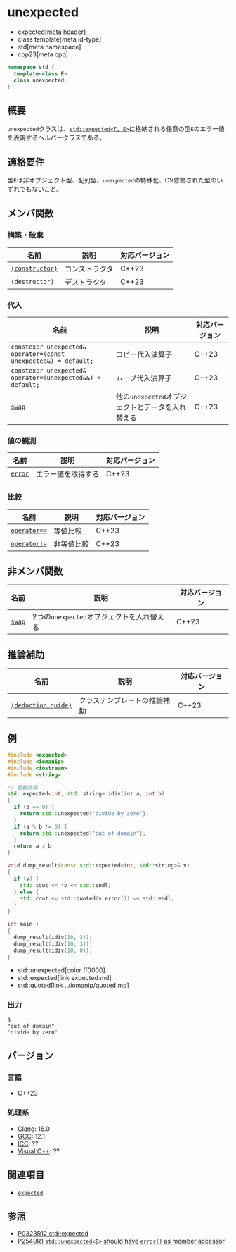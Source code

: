 # unexpected
* expected[meta header]
* class template[meta id-type]
* std[meta namespace]
* cpp23[meta cpp]

```cpp
namespace std {
  template<class E>
  class unexpected;
}
```

## 概要
`unexpected`クラスは、[`std::expected<T, E>`](expected.md)に格納される任意の型`E`のエラー値を表現するヘルパークラスである。


## 適格要件
型`E`は非オブジェクト型、配列型、`unexpected`の特殊化、CV修飾された型のいずれでもないこと。


## メンバ関数
### 構築・破棄

| 名前            | 説明           | 対応バージョン |
|-----------------|----------------|-------|
| [`(constructor)`](unexpected/op_constructor.md) | コンストラクタ | C++23 |
| `(destructor)` | デストラクタ | C++23 |

### 代入

| 名前            | 説明           | 対応バージョン |
|-----------------|----------------|-------|
| `constexpr unexpected& operator=(const unexpected&) = default;` | コピー代入演算子 | C++23 |
| `constexpr unexpected& operator=(unexpected&&) = default;` | ムーブ代入演算子 | C++23 |
| [`swap`](unexpected/swap.md) | 他の`unexpected`オブジェクトとデータを入れ替える | C++23 |

### 値の観測

| 名前            | 説明           | 対応バージョン |
|-----------------|----------------|-------|
| [`error`](unexpected/error.md) | エラー値を取得する | C++23 |

### 比較

| 名前         | 説明       | 対応バージョン |
|--------------|------------|-------|
| [`operator==`](unexpected/op_equal.md) | 等値比較 | C++23 |
| [`operator!=`](unexpected/op_not_equal.md) | 非等値比較 | C++23 |


## 非メンバ関数

| 名前 | 説明 | 対応バージョン |
|------|------|-------|
| [`swap`](unexpected/swap_free.md) | 2つの`unexpected`オブジェクトを入れ替える | C++23 |

## 推論補助

| 名前 | 説明 | 対応バージョン |
|------|------|-------|
| [`(deduction_guide)`](unexpected/op_deduction_guide.md) | クラステンプレートの推論補助 | C++23 |


## 例
```cpp example
#include <expected>
#include <iomanip>
#include <iostream>
#include <string>

// 整数除算
std::expected<int, std::string> idiv(int a, int b)
{
  if (b == 0) {
    return std::unexpected{"divide by zero"};
  }
  if (a % b != 0) {
    return std::unexpected{"out of domain"};        
  }
  return a / b;
}

void dump_result(const std::expected<int, std::string>& v)
{
  if (v) {
    std::cout << *v << std::endl;
  } else {
    std::cout << std::quoted(v.error()) << std::endl;        
  }
}

int main()
{
  dump_result(idiv(10, 2));
  dump_result(idiv(10, 3));
  dump_result(idiv(10, 0));
}
```
* std::unexpected[color ff0000]
* std::expected[link expected.md]
* std::quoted[link ../iomanip/quoted.md]

### 出力
```
5
"out of domain"
"divide by zero"
```


## バージョン
### 言語
- C++23

### 処理系
- [Clang](/implementation.md#clang): 16.0
- [GCC](/implementation.md#gcc): 12.1
- [ICC](/implementation.md#icc): ??
- [Visual C++](/implementation.md#visual_cpp): ??


## 関連項目
- [`expected`](expected.md)


## 参照
- [P0323R12 std::expected](https://www.open-std.org/jtc1/sc22/wg21/docs/papers/2022/p0323r12.html)
- [P2549R1 `std::unexpected<E>` should have `error()` as member accessor](https://www.open-std.org/jtc1/sc22/wg21/docs/papers/2022/p2549r1.html)

